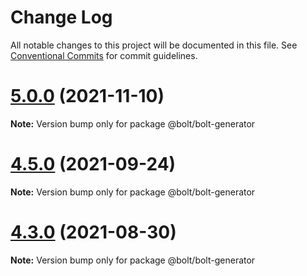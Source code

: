 # Change Log

All notable changes to this project will be documented in this file.
See [Conventional Commits](https://conventionalcommits.org) for commit guidelines.

# [5.0.0](https://github.com/bolt-design-system/bolt/tree/master/packages/bolt-generator/compare/v4.7.0...v5.0.0) (2021-11-10)

**Note:** Version bump only for package @bolt/bolt-generator





# [4.5.0](https://github.com/bolt-design-system/bolt/tree/master/packages/bolt-generator/compare/v4.4.0...v4.5.0) (2021-09-24)

**Note:** Version bump only for package @bolt/bolt-generator





# [4.3.0](https://github.com/bolt-design-system/bolt/tree/master/packages/bolt-generator/compare/v4.2.3...v4.3.0) (2021-08-30)

**Note:** Version bump only for package @bolt/bolt-generator
